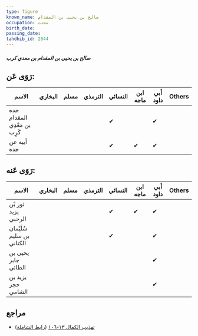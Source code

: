 ```yaml
---
type: figure
known_name: صالح بن يحيى بن المقدام
occupation: محدث
birth_date:
passing_date:
tahdhib_id: 2844
---
```

##### صالح بن يحيى بن المقدام بن معدي كرب

## رَوَى عَن:
| الاسم                        | البخاري | مسلم | الترمذي | النسائي | ابن ماجه | أبي داود | Others |
| ---------------------------- | ------- | ---- | ------- | ------- | -------- | -------- | ------ |
| جده المقدام بن مَعْدِي كَرِب |         |      |         | ✔       |          | ✔        |        |
| أبيه عن جده                  |         |      |         | ✔       | ✔        | ✔        |        |
## رَوَى عَنه:
| الاسم                     | البخاري | مسلم | الترمذي | النسائي | ابن ماجه | أبي داود | Others |
| ------------------------- | ------- | ---- | ------- | ------- | -------- | -------- | ------ |
| ثور بْن يزيد الرحبي       |         |      |         | ✔       | ✔        | ✔        |        |
| سُلَيْمان بن سليم الكناني |         |      |         | ✔       |          | ✔        |        |
| يحيى بن جابر الطائي       |         |      |         |         |          | ✔        |        |
| يزيد بن حجر الشامي        |         |      |         |         |          | ✔        |        |
## مراجع
- [تهذيب الكمال ١٣-١٠٦](obsidian://open?vault=Tahdhib-al-Kamal&file=Figures/٢٨٤٤-صالح%20بن%20يحيى%20بن%20المقدام%20بن%20معدي%20كرب) ([رابط الشاملة](https://shamela.ws/book/3722/6487))